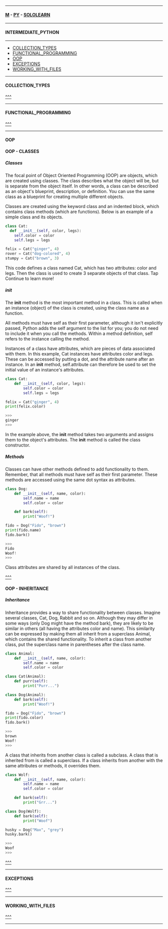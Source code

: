 
---

#### [M](https://github.com/ttltrk/TTT/blob/master/menu.md) - [PY](https://github.com/ttltrk/TTT/blob/master/PY/PY.md) - [SOLOLEARN](https://github.com/ttltrk/TTT/blob/master/PY/SOLOLEARN/SOLOLEARN.md)

---

#### INTERMEDIATE_PYTHON

---

* [COLLECTION_TYPES](#COLLECTION_TYPES)
* [FUNCTIONAL_PROGRAMMING](#FUNCTIONAL_PROGRAMMING)
* [OOP](#OOP)
* [EXCEPTIONS](#EXCEPTIONS)
* [WORKING_WITH_FILES](#WORKING_WITH_FILES)

---

#### COLLECTION_TYPES

[^^^](#INTERMEDIATE_PYTHON)

---

#### FUNCTIONAL_PROGRAMMING

[^^^](#INTERMEDIATE_PYTHON)

---

#### OOP

#### OOP - CLASSES

##### Classes

The focal point of Object Oriented Programming (OOP) are objects, which are created using classes.
The class describes what the object will be, but is separate from the object itself. In other words, a class can be described as an object's blueprint, description, or definition.
You can use the same class as a blueprint for creating multiple different objects.

Classes are created using the keyword class and an indented block, which contains class methods (which are functions).
Below is an example of a simple class and its objects.

```py
class Cat:
  def __init__(self, color, legs):
    self.color = color
    self.legs = legs

felix = Cat("ginger", 4)
rover = Cat("dog-colored", 4)
stumpy = Cat("brown", 3)
```

This code defines a class named Cat, which has two attributes: color and legs.
Then the class is used to create 3 separate objects of that class.
Tap Continue to learn more!

##### __init__

The __init__ method is the most important method in a class.
This is called when an instance (object) of the class is created, using the class name as a function.

All methods must have self as their first parameter, although it isn't explicitly passed, Python adds the self argument to the list for you; you do not need to include it when you call the methods. Within a method definition, self refers to the instance calling the method.

Instances of a class have attributes, which are pieces of data associated with them.
In this example, Cat instances have attributes color and legs. These can be accessed by putting a dot, and the attribute name after an instance.
In an __init__ method, self.attribute can therefore be used to set the initial value of an instance's attributes.

```py
class Cat:
    def __init__(self, color, legs):
        self.color = color
        self.legs = legs

felix = Cat("ginger", 4)
print(felix.color)

>>>
ginger
>>>
```

In the example above, the __init__ method takes two arguments and assigns them to the object's attributes. The __init__ method is called the class constructor.

##### Methods

Classes can have other methods defined to add functionality to them.
Remember, that all methods must have self as their first parameter.
These methods are accessed using the same dot syntax as attributes.

```py
class Dog:
    def __init__(self, name, color):
        self.name = name
        self.color = color

    def bark(self):
        print("Woof!")

fido = Dog("Fido", "brown")
print(fido.name)
fido.bark()

>>>
Fido
Woof!
>>>
```

Class attributes are shared by all instances of the class.

[^^^](#INTERMEDIATE_PYTHON)

#### OOP - INHERITANCE

##### Inheritance

Inheritance provides a way to share functionality between classes.
Imagine several classes, Cat, Dog, Rabbit and so on. Although they may differ in some ways (only Dog might have the method bark), they are likely to be similar in others (all having the attributes color and name).
This similarity can be expressed by making them all inherit from a superclass Animal, which contains the shared functionality.
To inherit a class from another class, put the superclass name in parentheses after the class name.

```py
class Animal:
    def __init__(self, name, color):
        self.name = name
        self.color = color

class Cat(Animal):
    def purr(self):
        print("Purr...")

class Dog(Animal):
    def bark(self):
        print("Woof!")

fido = Dog("Fido", "brown")
print(fido.color)
fido.bark()

>>>
brown
Woof!
>>>
```

A class that inherits from another class is called a subclass.
A class that is inherited from is called a superclass.
If a class inherits from another with the same attributes or methods, it overrides them.

```py
class Wolf:
    def __init__(self, name, color):
        self.name = name
        self.color = color

    def bark(self):
        print("Grr...")

class Dog(Wolf):
    def bark(self):
        print("Woof")

husky = Dog("Max", "grey")
husky.bark()

>>>
Woof
>>>
```

[^^^](#INTERMEDIATE_PYTHON)

---

#### EXCEPTIONS

[^^^](#INTERMEDIATE_PYTHON)

---

#### WORKING_WITH_FILES

[^^^](#INTERMEDIATE_PYTHON)

---
